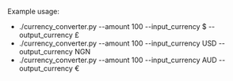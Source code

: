 Example usage:

* ./currency_converter.py --amount 100 --input_currency $ --output_currency £
* ./currency_converter.py --amount 100 --input_currency USD --output_currency NGN
* ./currency_converter.py --amount 100 --input_currency AUD --output_currency €